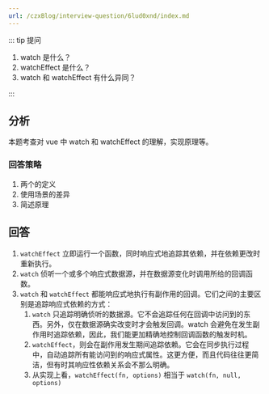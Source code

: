 ```yaml
---
url: /czxBlog/interview-question/6lud0xnd/index.md
---
```

::: tip 提问

1. watch 是什么？
2. watchEffect 是什么？
3. watch 和 watchEffect 有什么异同？

:::

## 分析

本题考查对 vue 中 watch 和 watchEffect 的理解，实现原理等。

### 回答策略

1. 两个的定义
2. 使用场景的差异
3. 简述原理

## 回答

1. `watchEffect` 立即运行一个函数，同时响应式地追踪其依赖，并在依赖更改时重新执行。
2. `watch` 侦听一个或多个响应式数据源，并在数据源变化时调用所给的回调函数。
3. `watch` 和 `watchEffect` 都能响应式地执行有副作用的回调。它们之间的主要区别是追踪响应式依赖的方式：
   1. `watch` 只追踪明确侦听的数据源。它不会追踪任何在回调中访问到的东西。另外，仅在数据源确实改变时才会触发回调。watch 会避免在发生副作用时追踪依赖，因此，我们能更加精确地控制回调函数的触发时机。
   2. `watchEffect`，则会在副作用发生期间追踪依赖。它会在同步执行过程中，自动追踪所有能访问到的响应式属性。这更方便，而且代码往往更简洁，但有时其响应性依赖关系会不那么明确。
   3. 从实现上看，`watchEffect(fn, options)` 相当于 `watch(fn, null, options)`
